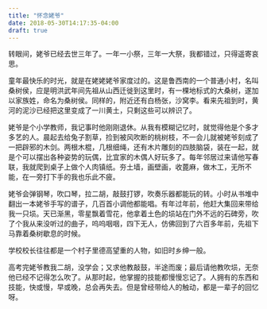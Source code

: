 ```yaml
---
title: "怀念姥爷"
date: 2018-05-30T14:17:35-04:00
draft: true
---
```

转眼间，姥爷已经去世三年了。一年一小祭，三年一大祭，我都错过，只得遥寄哀思。

童年最快乐的时光，就是在姥姥姥爷家度过的。这是鲁西南的一个普通小村，名叫桑树侯，应是明洪武年间先祖从山西迁徙到这里时，有一棵地标式的大桑树，遂加以家族姓，命名为桑树侯。同样的，附近还有白杨张，沙窝李。看来先祖到时，黄河的泥沙已经把这里变成了一川黄土，只剩这些可以辨识了。

姥爷是个小学教师，我记事时他刚刚退休。从我有模糊记忆时，就觉得他是个多才多艺的人。晨起去给兔子割草，捡到被风吹断的桃树枝，不一会儿就被姥爷刻成了一把辟邪的木剑。两根木棍，几根细绳，还有木片雕刻的四肢脑袋，装在一起，就是个可以摆出各种姿势的玩偶，比宜家的木偶人好玩多了。每年邻居过来请他写春联，我就爬到桌子上做个人肉镇纸。夯土墙，画壁画，收蓖麻，做木工，无所不能，在一旁打下手的我也乐此不疲。

姥爷会弹钢琴，吹口琴，拉二胡，敲鼓打锣，吹奏乐器都能玩的转。小时从书堆中翻出一本姥爷手写的谱子，几百首小调他都能唱。有年过年前，他赶大集回来带给我一只埙。天已渐黑，零星飘着雪花，他拿着土色的埙站在门外不远的石碑旁，吹了个我从来没听过的曲子，呜呜咽咽，四下无人，仿佛回到了六百多年前，先祖下马靠着桑树歇息的时候。

学校校长往往都是一个村子里德高望重的人物，如旧时乡绅一般。

高考完姥爷教我二胡，没学会；又求他教敲鼓，半途而废；最后请他教吹埙，无奈他已经不记得怎么吹了。从那时起，他掌握的技能都慢慢忘记了。人拥有的东西和技能，快或慢，早或晚，总会再失去。但是曾经带给人的触动，都是一辈子的回忆呀。
